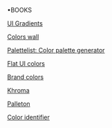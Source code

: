 •BOOKS


<a href="https://uigradients.com/">UI Gradients</a>

<a href="https://colorswall.com/">Colors wall</a>

<a href="https://www.palettelist.com/53afff/c29867">Palettelist: Color palette generator</a>

<a href="https://flatuicolors.com/">Flat UI colors</a>

<a href="http://brandcolors.net/">Brand colors</a>
  
<a href="http://khroma.co/">Khroma</a>

<a href="https://paletton.com/#uid=1000u0kllllaFw0g0qFqFg0w0aF">Palleton</a>

<a href="https://image-color.com/">Color identifier</a>
